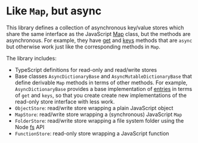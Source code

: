 # Like `Map`, but async

This library defines a collection of asynchronous key/value stores which share the same interface as the JavaScript [Map](https://developer.mozilla.org/en-US/docs/Web/JavaScript/Reference/Global_Objects/Map) class, but the methods are asynchronous. For example, they have [get](https://developer.mozilla.org/en-US/docs/Web/JavaScript/Reference/Global_Objects/Map/get) and [keys](https://developer.mozilla.org/en-US/docs/Web/JavaScript/Reference/Global_Objects/Map/keys) methods that are `async` but otherwise work just like the corresponding methods in `Map`.

The library includes:

- TypeScript definitions for read-only and read/write stores
- Base classes `AsyncDictionaryBase` and `AsyncMutableDictionaryBase` that define derivable `Map` methods in terms of other methods. For example, `AsyncDictionaryBase` provides a base implementation of [entries](https://developer.mozilla.org/en-US/docs/Web/JavaScript/Reference/Global_Objects/Map/entries) in terms of `get` and `keys`, so that you create create new implementations of the read-only store interface with less work.
- `ObjectStore`: read/write store wrapping a plain JavaScript object
- `MapStore`: read/write store wrapping a (synchronous) JavaScript `Map`
- `FolderStore`: read/write store wrapping a file system folder using the Node [fs](https://nodejs.org/api/fs.html) API
- `FunctionStore`: read-only store wrapping a JavaScript function
